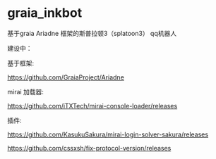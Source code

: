 # graia_inkbot
基于graia Ariadne 框架的斯普拉顿3（splatoon3） qq机器人

建设中：

基于框架:

https://github.com/GraiaProject/Ariadne

mirai 加载器:

https://github.com/iTXTech/mirai-console-loader/releases

插件:

https://github.com/KasukuSakura/mirai-login-solver-sakura/releases

https://github.com/cssxsh/fix-protocol-version/releases
